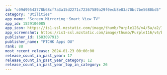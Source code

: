 ```yaml
---
id: "c09d99543778b68cf7a3a15d2271c72367589a29f0ecb8e83a70bc7be5680bd5"
category: "Utilities"
app_name: "Screen Mirroring・Smart View TV"
app_id: 1529106085
app_icon: https://is1-ssl.mzstatic.com/image/thumb/Purple126/v4/5a/a2/1d/5aa21dd5-dccf-24b8-2e04-9f2b98912af2/AppIcon-0-0-1x_U007emarketing-0-7-0-85-220.png/1024x1024bb.png
app_screenshot: https://is1-ssl.mzstatic.com/image/thumb/Purple116/v4/b9/32/49/b93249f8-86ca-af7d-3d9b-71e6355db228/26ecc8ad-b37e-4fdb-a147-5c863fc1ed78_6.5_ENG_01.jpg/1242x2688bb.png
publisher_id: 1683097913
publisher_name: "PTCHK Apps OU"
rank: 88
most_recent_release: 2024-01-23 00:00:00
release_count_in_past_year: 17
release_count_in_past_year_category: 12
release_count_in_past_year_top_in_category: 26
---
```

